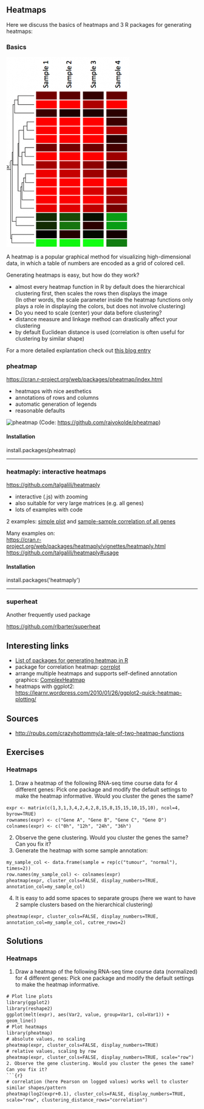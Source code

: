 ## Heatmaps

Here we discuss the basics of heatmaps and 3 R packages for generating heatmaps:



### Basics

![Heatmap](Heatmap_EBI.png)  
  

A heatmap is a popular graphical method for visualizing high-dimensional data, in which a table of numbers are encoded as a grid of colored cell.  

Generating heatmaps is easy, but how do they work?  
  
- almost every heatmap function in R by default does the hierarchical clustering first, then scales the rows then displays the image  
  (In other words, the scale parameter inside the heatmap functions only plays a role in displaying the colors, but does not involve clustering)  
- Do you need to scale (center) your data before clustering?
- distance measure and linkage method can drastically affect your clustering
- by default Euclidean distance is used (correlation is often useful for clustering by similar shape) 

For a more detailed explantation check out [this blog entry](http://www.opiniomics.org/you-probably-dont-understand-heatmaps/)
 
### pheatmap

https://cran.r-project.org/web/packages/pheatmap/index.html  
  
- heatmaps with nice aesthetics
- annotations of rows and columns
- automatic generation of legends
- reasonable defaults

![pheatmap](https://cloud.githubusercontent.com/assets/181403/12646618/30b70a76-c59f-11e5-8fdb-aab0fda50726.png)
(Code: https://github.com/raivokolde/pheatmap)

#### Installation
install.packages(pheatmap)


-------------------------------------------
### heatmaply: interactive heatmaps

https://github.com/talgalili/heatmaply  

- interactive (.js) with zooming 
- also suitable for very large matrices (e.g. all genes)
- lots of examples with code

2 examples: [simple plot](https://cran.r-project.org/web/packages/heatmaply/vignettes/heatmaply.html) and [sample-sample correlation of all genes](https://cdn.rawgit.com/talgalili/heatmaplyExamples/master/inst/doc/biological_data.html#visualization-of-raw-and-voom-transformed-data-all-genes)

Many examples on:  
https://cran.r-project.org/web/packages/heatmaply/vignettes/heatmaply.html  
https://github.com/talgalili/heatmaply#usage  

#### Installation
install.packages('heatmaply')

----------------------------------------------

### superheat

Another frequently used package  

https://github.com/rlbarter/superheat  


## Interesting links

- [List of packages for generating heatmap in R](https://www.biostars.org/p/205417/)
- package for correlation heatmap: [corrplot](https://cran.r-project.org/web/packages/corrplot/vignettes/corrplot-intro.html)
- arrange multiple heatmaps and supports self-defined annotation graphics: [ComplexHeatmap](https://github.com/jokergoo/ComplexHeatmap)
- heatmaps with ggplot2: https://learnr.wordpress.com/2010/01/26/ggplot2-quick-heatmap-plotting/

## Sources

- http://rpubs.com/crazyhottommy/a-tale-of-two-heatmap-functions

## Exercises

### Heatmaps

1. Draw a heatmap of the following RNA-seq time course data for 4 different genes:
  Pick one package and modify the default settings to make the heatmap informative. Would you cluster the genes the same?
  ```{r}
expr <- matrix(c(1,3,1,3,4,2,4,2,8,15,8,15,15,10,15,10), ncol=4, byrow=TRUE)
rownames(expr) <- c("Gene A", "Gene B", "Gene C", "Gene D")
colnames(expr) <- c("0h", "12h", "24h", "36h")
```
2. Observe the gene clustering. Would you cluster the genes the same? Can you fix it?    
3. Generate the heatmap with some sample annotation:
```
my_sample_col <- data.frame(sample = rep(c("tumour", "normal"), times=2))
row.names(my_sample_col) <- colnames(expr)
pheatmap(expr, cluster_cols=FALSE, display_numbers=TRUE, annotation_col=my_sample_col)
```
4. It is easy to add some spaces to separate groups (here we want to have 2 sample clusters based on the hierarchical clustering)
```
pheatmap(expr, cluster_cols=FALSE, display_numbers=TRUE, annotation_col=my_sample_col, cutree_rows=2)
```


## Solutions

### Heatmaps

1. Draw a heatmap of the following RNA-seq time course data (normalized) for 4 different genes:
  Pick one package and modify the default settings to make the heatmap informative.
```{r} 
# Plot line plots
library(ggplot2)
library(reshape2)
ggplot(melt(expr), aes(Var2, value, group=Var1, col=Var1)) + geom_line()
# Plot heatmaps
library(pheatmap)
# absolute values, no scaling
pheatmap(expr, cluster_cols=FALSE, display_numbers=TRUE)
# relative values, scaling by row
pheatmap(expr, cluster_cols=FALSE, display_numbers=TRUE, scale="row")
2. Observe the gene clustering. Would you cluster the genes the same? Can you fix it?  
```{r}
# correlation (here Pearson on logged values) works well to cluster similar shapes/pattern
pheatmap(log2(expr+0.1), cluster_cols=FALSE, display_numbers=TRUE, scale="row", clustering_distance_rows="correlation")
```

